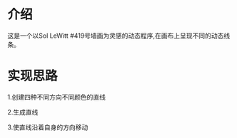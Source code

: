 # 介绍

这是一个以Sol LeWitt #419号墙画为灵感的动态程序,在画布上呈现不同的动态线条。

# 实现思路

1.创建四种不同方向不同颜色的直线

2.生成直线 

3.使直线沿着自身的方向移动